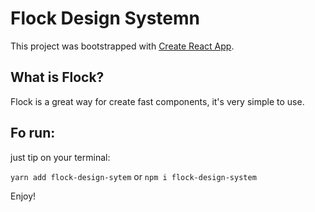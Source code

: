 # Flock Design Systemn
This project was bootstrapped with [Create React App](https://github.com/facebook/create-react-app).

## What is Flock?

Flock is a great way for create fast components, it's very simple to use.


## Fo run:

just tip on your terminal: 

`yarn add flock-design-sytem` or `npm i flock-design-system`

Enjoy!
